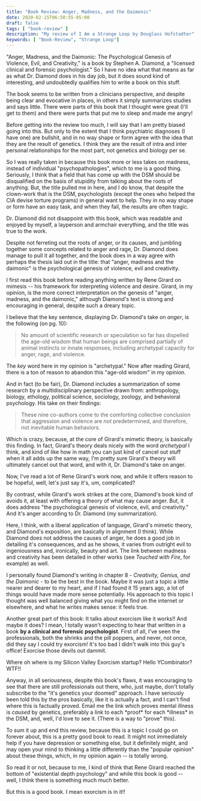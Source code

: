 ```yaml
---
title: "Book Review: Anger, Madness, and the Daimonic"
date: 2020-02-15T06:50:55-05:00
draft: false
tags: [ "book-review" ]
description: "My review of I Am a Strange Loop by Douglass Hofstadter"
keywords: [ "Book-Review", "Strange Loop"]
---
```


"Anger, Madness, and the Daimonic: The Psychological Genesis of
Violence, Evil, and Creativity," is a book by Stephen A. Diamond, a
"licensed clinical and forensic psychologist."  So I have no idea what
that means as far as what Dr. Diamond does in his day job, but it does
sound kind of interesting, and undoubtedly qualifies him to write a
book on this stuff.

The book seems to be written from a clinicians perspective, and
despite being clear and evocative in places, in others it simply
summarizes studies and says little.  There were parts of this book
that I thought were great (I'll get to them) and there were parts that
put me to sleep and made me angry!

Before getting into the review too much, I will say that I am pretty
biased going into this.  But only to the extent that I think
psychiatric diagnoses (I have one) are bullshit, and in no way shape
or form agree with the idea that they are the result of genetics.  I
think they are the result of intra and inter personal relationships for
the most part, not genetics and biology per se.

So I was really taken in because this book more or less takes on
madness, instead of individual "psychopathologies", which to me is a
good thing.  Seriously, I think that a field that has come up with
the DSM should be disqualified on the basis of stupidity from talking
about the roots of anything.  But, the title pulled me in here, and I
do know, that despite the clown-work that is the DSM, psychologists
(except the ones who helped the CIA devise torture programs) in
general want to help.  They in no way shape or form have an easy task,
and when they fail, the results are often tragic.

Dr. Diamond did not disappoint with this book, which was readable and
enjoyed by myself, a layperson and armchair everything, and the title
was true to the work.

Despite not ferreting out the roots of anger, or its causes, and
jumbling together some concepts related to anger and rage, Dr. Diamond
does manage to pull it all together, and the book does in a way agree
with perhaps the thesis laid out in the title: that "anger, madness
and the daimonic" is the psychological genesis of violence, evil and
creativity.

I first read this book before reading anything written by Rene Girard
on mimesis -- his framework for interpreting violence and desire.
Girard, in my opinion, is the more correct interpretation on the
genesis of "anger, madness, and the daimonic," although Diamond's text
is strong and encouraging in general, despite such a dreary topic.

I believe that the key sentence, displaying Dr. Diamond's take on
*anger*, is the following (on pg. 10):

>    No amount of scientific research or speculation so far has
>    dispelled the age-old wisdom that human beings are comprised
>    partially of animal instincts or innate responses, including
>    archetypal capacity for anger, rage, and violence.

The *key* word here in my opinion is "archetypal."  Now after reading
Girard, there is a ton of reason to abandon this "age-old wisdom" in
my opinion.

And in fact (to be fair), Dr. Diamond includes a summarization of some
research by a multidisciplinary perspective drawn from: anthropology,
biology, ethology, political science, sociology, zoology, and
behavioral psychology.  His take on their findings:

>   These nine co-authors come to the comforting collective
>   conclusion that aggression and violence are *not*
>   predetermined, and therefore, not inevitable human
>   behaviors.

Which is crazy, because, at the core of Girard's mimetic theory, is
basically this finding.  In fact, Girard's theory deals nicely with
the word *archetypal* I think, and kind of like how in math you can
just kind of cancel out stuff when it all adds up the same way, I'm
pretty sure Girard's theory will ultimately cancel out that word, and
with it, Dr. Diamond's take on anger.

Now, I've read a lot of Rene Girard's work now, and while it offers
reason to be hopeful, well, let's just say it's, um, complicated?

By contrast, while Girard's work strikes at the core, Diamond's book
kind of avoids it, at least with offering a theory of what may cause
anger.  But, it does address "the psychological genesis of violence,
evil, and creativity."  And it's anger according to Dr. Diamond (my
summarization).

Here, I think, with a liberal application of language, Girard's
mimetic theory, and Diamond's exposition, are basically in alignment
(I think).  While Diamond does not address the causes of anger, he
does a good job in detailing it's consequences, and as he shows, it
varies from outright evil to ingeniousness and, ironically, beauty and
art. The link between madness and creativity has been detailed in
other works (see *Touched with Fire*, for example) as well.

I personally found Diamond's writing in chapter 8 - *Creativity,
Genius, and the Daimonic* - to be the best in the book.  Maybe it was
just a topic a little nearer and dearer to my heart, and if I had
found it 15 years ago, a lot of things would have made more sense
potentially.  His approach to this topic I thought was well balanced
giving what you might find on the internet or elsewhere, and what he
writes makes sense: it feels true.

Another great part of this book: It talks about exorcism like it
works!! And maybe it does?  I mean, I totally wasn't expecting to hear
that written in a book **by a clinical and forensic psychologist**.
First of all, I've seen the professionals, both the shrinks and the
pill poppers, and never, not once, did they say I could try exorcism!
It's too bad I didn't walk into this guy's office!  Exorcise those
devils out dammit.

Where oh where is my Silicon Valley Exorcism startup?  Hello
YCombinator? WTF!!

Anyway, in all seriousness, despite this book's flaws, it was
encouraging to see that there are still professionals out there, who,
just maybe, don't totally subscribe to the "it's genetics your doomed"
approach.  I have seriously been told this by the pros basically,
like it is actually a fact, and I can't find where this is factually
proved.  Email me the link which proves mental illness is *caused* by
genetics, preferably a link to each \*proof\* for each \*illness\* in
the DSM, and, well, I'd love to see it.  (There is a way to "prove" this).

To sum it up and end this review, because this is a topic I could go
on forever about, this is a pretty good book to read.  It might not
immediately help if you have depression or something else, but it
definitely might, and may open your mind to thinking a little
differently than the "popular opinion" about these things, which, in
my opinion again -- is totally wrong.

So read it or not, because to me, I kind of think that Rene Girard
reached the bottom of "existential depth psychology" and while this
book is good -- well, I think there is something much much better.

But this is a good book. I mean exorcism is in it!!






